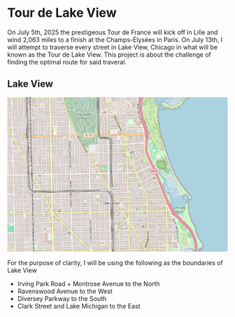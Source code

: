 # Tour de Lake View

On July 5th, 2025 the prestigeous Tour de France will kick off in Lille and wind 2,063 miles to a finish at the Champs-Élysées in Paris. On July 13th, I will attempt to traverse every street in Lake View, Chicago in what will be known as the Tour de Lake View. This project is about the challenge of finding the optimal route for said traveral.

## Lake View

![Lake View, Chicago](assets/LakeView.png)

For the purpose of clarity, I will be using the following as the boundaries of Lake View

* Irving Park Road + Montrose Avenue to the North
* Ravenswood Avenue to the West
* Diversey Parkway to the South
* Clark Street and Lake Michigan to the East
